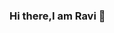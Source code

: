 ### Hi there,I am Ravi 👋

<!--
**ivarchan18/ivarchan18** is a ✨ _special_ ✨ repository because its `README.md` (this file) appears on your GitHub profile.

Here are some ideas to get you started:

- 🔭 I’m currently working on ...Java
- 🌱 I’m currently learning ...Python 
- 👯 I’m looking to collaborate on ...Data Analysis 
- 🤔 I’m looking for help with ...Web application with Java/J2EE
- 💬 Ask me about ...Anything related to Java
-->
